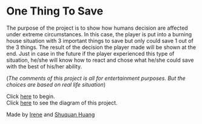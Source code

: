 # One Thing To Save

The purpose of the project is to show how humans decision are affected under extreme circumstances. In this case, the player is put into a burning house situation with 3 important things to save but only could save 1 out of the 3 things. The result of the decision the player made will be shown at the end. Just in case in the future if the player experienced this type of situation, he/she will know how to react and chose what he/she could save with the best of his/her ability. 

(_The comments of this project is all for entertainment purposes. But the choices are based on real life situation_)

Click [here](home.md) to begin.   
Click [here](https://docs.google.com/drawings/d/1rJcZ9JLPCuatWJS5J_1LHE3LZQIdTRU9JjCn0YiM12Q/edit?usp=sharing) to see the diagram of this project.

Made by [Irene](https://github.com/chenirene7418) and 
[Shuquan Huang](https://github.com/Shuquanh9009)
